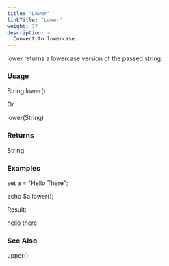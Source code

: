 ```yaml
---
title: "Lower"
linkTitle: "Lower"
weight: 77
description: >
  Convert to lowercase. 
---
```


lower returns a lowercase version of the passed string.

### Usage

String.lower()

Or

lower(String)

### Returns

String

### Examples

set a = "Hello There";

echo $a.lower();

Result:

hello there

### See Also

upper()
